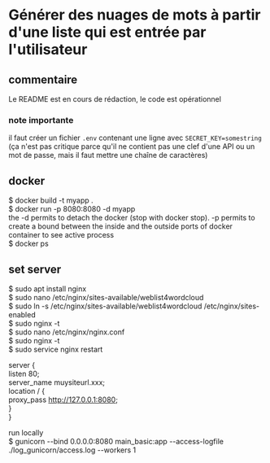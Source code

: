 # Générer des nuages de mots à partir d'une liste qui est entrée par l'utilisateur

## commentaire
Le README est en cours de rédaction, le code est opérationnel  

### note importante
il faut créer un fichier `.env` contenant une ligne avec `SECRET_KEY=somestring` (ça n'est pas critique parce qu'il ne contient pas une clef d'une API ou un mot de passe, mais il faut mettre une chaîne de caractères)
## docker 
$ docker build -t myapp .  
$ docker run -p 8080:8080 -d myapp  
the -d permits to detach the docker (stop with docker stop). -p permits to create a bound between the inside and the outside ports of docker container
to see active process  
$ docker ps  
  
## set server  
$ sudo apt install nginx  
$ sudo nano /etc/nginx/sites-available/weblist4wordcloud  
$ sudo ln -s /etc/nginx/sites-available/weblist4wordcloud /etc/nginx/sites-enabled  
$ sudo nginx -t  
$ sudo nano /etc/nginx/nginx.conf  
$ sudo nginx -t  
$ sudo service nginx restart  

 server {  
    listen 80;  
    server_name muysiteurl.xxx;  
    location / {  
        proxy_pass http://127.0.0.1:8080;  
    }  
}  
  
run locally  
$ gunicorn --bind 0.0.0.0:8080 main_basic:app --access-logfile ./log_gunicorn/access.log --workers 1  
